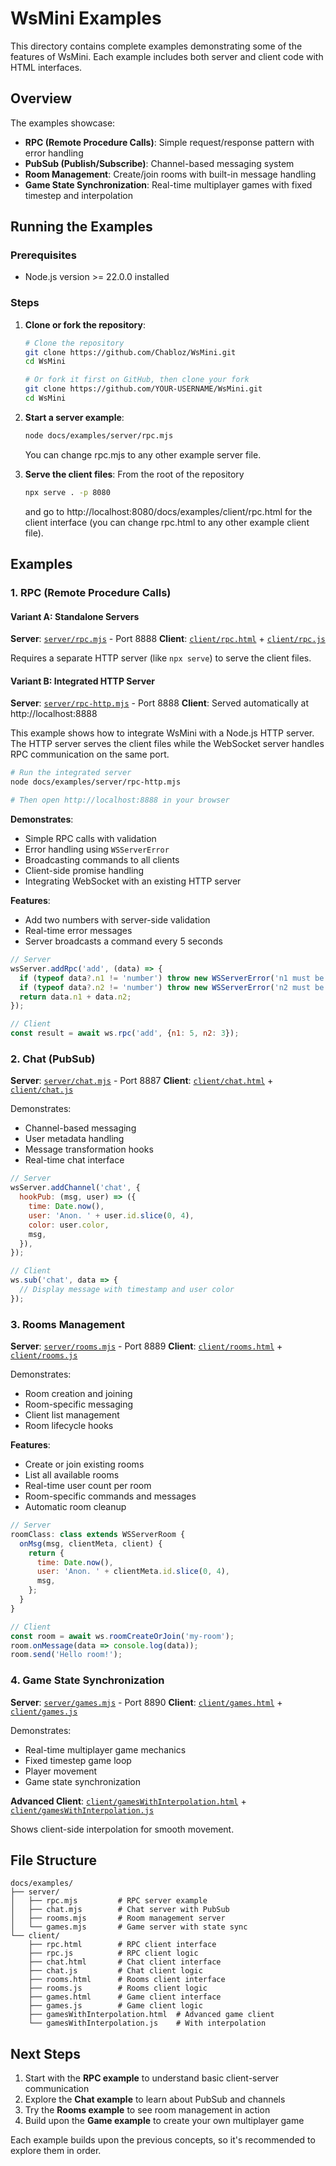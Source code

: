 # WsMini Examples

This directory contains complete examples demonstrating some of the features of WsMini. Each example includes both server and client code with HTML interfaces.

## Overview

The examples showcase:
- **RPC (Remote Procedure Calls)**: Simple request/response pattern with error handling
- **PubSub (Publish/Subscribe)**: Channel-based messaging system
- **Room Management**: Create/join rooms with built-in message handling
- **Game State Synchronization**: Real-time multiplayer games with fixed timestep and interpolation

## Running the Examples

### Prerequisites
- Node.js version >= 22.0.0 installed

### Steps
1. **Clone or fork the repository**:
   ```bash
   # Clone the repository
   git clone https://github.com/Chabloz/WsMini.git
   cd WsMini

   # Or fork it first on GitHub, then clone your fork
   git clone https://github.com/YOUR-USERNAME/WsMini.git
   cd WsMini
   ```

2. **Start a server example**:
   ```bash
   node docs/examples/server/rpc.mjs
   ```
   You can change rpc.mjs to any other example server file.

3. **Serve the client files**:
   From the root of the repository
   ```bash
   npx serve . -p 8080
   ```
   and go to  http://localhost:8080/docs/examples/client/rpc.html for the client interface (you can change rpc.html to any other example client file).

## Examples

### 1. RPC (Remote Procedure Calls)

#### Variant A: Standalone Servers

**Server**: [`server/rpc.mjs`](./server/rpc.mjs) - Port 8888
**Client**: [`client/rpc.html`](./client/rpc.html) + [`client/rpc.js`](./client/rpc.js)

Requires a separate HTTP server (like `npx serve`) to serve the client files.

#### Variant B: Integrated HTTP Server

**Server**: [`server/rpc-http.mjs`](./server/rpc-http.mjs) - Port 8888
**Client**: Served automatically at http://localhost:8888

This example shows how to integrate WsMini with a Node.js HTTP server. The HTTP server serves the client files while the WebSocket server handles RPC communication on the same port.

```bash
# Run the integrated server
node docs/examples/server/rpc-http.mjs

# Then open http://localhost:8888 in your browser
```

**Demonstrates**:
- Simple RPC calls with validation
- Error handling using `WSServerError`
- Broadcasting commands to all clients
- Client-side promise handling
- Integrating WebSocket with an existing HTTP server

**Features**:
- Add two numbers with server-side validation
- Real-time error messages
- Server broadcasts a command every 5 seconds

```javascript
// Server
wsServer.addRpc('add', (data) => {
  if (typeof data?.n1 != 'number') throw new WSServerError('n1 must be a number');
  if (typeof data?.n2 != 'number') throw new WSServerError('n2 must be a number');
  return data.n1 + data.n2;
});

// Client
const result = await ws.rpc('add', {n1: 5, n2: 3});
```

### 2. Chat (PubSub)

**Server**: [`server/chat.mjs`](./server/chat.mjs) - Port 8887
**Client**: [`client/chat.html`](./client/chat.html) + [`client/chat.js`](./client/chat.js)

Demonstrates:
- Channel-based messaging
- User metadata handling
- Message transformation hooks
- Real-time chat interface

```javascript
// Server
wsServer.addChannel('chat', {
  hookPub: (msg, user) => ({
    time: Date.now(),
    user: 'Anon. ' + user.id.slice(0, 4),
    color: user.color,
    msg,
  }),
});

// Client
ws.sub('chat', data => {
  // Display message with timestamp and user color
});
```

### 3. Rooms Management

**Server**: [`server/rooms.mjs`](./server/rooms.mjs) - Port 8889
**Client**: [`client/rooms.html`](./client/rooms.html) + [`client/rooms.js`](./client/rooms.js)

Demonstrates:
- Room creation and joining
- Room-specific messaging
- Client list management
- Room lifecycle hooks

**Features**:
- Create or join existing rooms
- List all available rooms
- Real-time user count per room
- Room-specific commands and messages
- Automatic room cleanup

```javascript
// Server
roomClass: class extends WSServerRoom {
  onMsg(msg, clientMeta, client) {
    return {
      time: Date.now(),
      user: 'Anon. ' + clientMeta.id.slice(0, 4),
      msg,
    };
  }
}

// Client
const room = await ws.roomCreateOrJoin('my-room');
room.onMessage(data => console.log(data));
room.send('Hello room!');
```

### 4. Game State Synchronization

**Server**: [`server/games.mjs`](./server/games.mjs) - Port 8890
**Client**: [`client/games.html`](./client/games.html) + [`client/games.js`](./client/games.js)

Demonstrates:
- Real-time multiplayer game mechanics
- Fixed timestep game loop
- Player movement
- Game state synchronization

**Advanced Client**: [`client/gamesWithInterpolation.html`](./client/gamesWithInterpolation.html) + [`client/gamesWithInterpolation.js`](./client/gamesWithInterpolation.js)

Shows client-side interpolation for smooth movement.

## File Structure

```
docs/examples/
├── server/
│   ├── rpc.mjs         # RPC server example
│   ├── chat.mjs        # Chat server with PubSub
│   ├── rooms.mjs       # Room management server
│   └── games.mjs       # Game server with state sync
└── client/
    ├── rpc.html        # RPC client interface
    ├── rpc.js          # RPC client logic
    ├── chat.html       # Chat client interface
    ├── chat.js         # Chat client logic
    ├── rooms.html      # Rooms client interface
    ├── rooms.js        # Rooms client logic
    ├── games.html      # Game client interface
    ├── games.js        # Game client logic
    ├── gamesWithInterpolation.html  # Advanced game client
    └── gamesWithInterpolation.js    # With interpolation
```

## Next Steps

1. Start with the **RPC example** to understand basic client-server communication
2. Explore the **Chat example** to learn about PubSub and channels
3. Try the **Rooms example** to see room management in action
4. Build upon the **Game example** to create your own multiplayer game

Each example builds upon the previous concepts, so it's recommended to explore them in order.